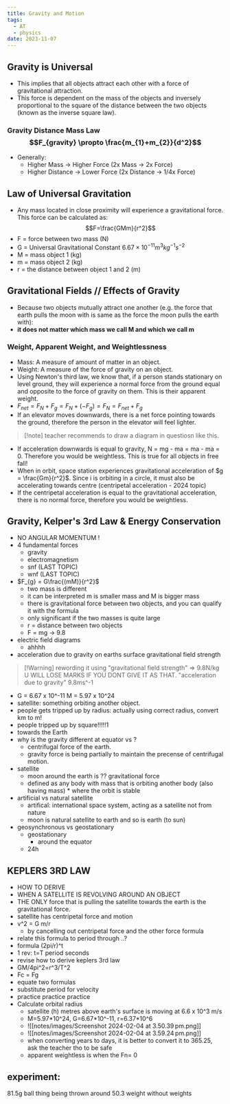 ```yaml
---
title: Gravity and Motion
tags:
  - AT
  - physics
date: 2023-11-07
---
```

## Gravity is Universal
- This implies that all objects attract each other with a force of gravitational attraction.
- This force is dependent on the mass of the objects and inversely proportional to the square of the distance between the two objects (known as the inverse square law).
### Gravity Distance Mass Law $$F_{gravity} \propto \frac{m_{1}+m_{2}}{d^2}$$
- Generally:
	- Higher Mass -> Higher Force (2x Mass -> 2x Force)
	- Higher Distance -> Lower Force (2x Distance -> 1/4x Force)
## Law of Universal Gravitation
- Any mass located in close proximity will experience a gravitational force. This force can be calculated as: $$F=\frac{GMm}{r^2}$$
- F = force between two mass (N)
- G = Universal Gravitational Constant $6.67 \times 10^{-11} m^3kg^{-1}s^{-2}$
- M = mass object 1 (kg)
- m = mass object 2 (kg)
- r = the distance between object 1 and 2 (m)

## Gravitational Fields // Effects of Gravity
- Because two objects mutually attract one another (e.g. the force that earth pulls the moon with is same as the force the moon pulls the earth with):
- **it does not matter which mass we call M and which we call m**
### Weight, Apparent Weight, and Weightlessness
- Mass: A measure of amount of matter in an object.
- Weight: A measure of the force of gravity on an object.
- Using Newton's third law, we know that, if a person stands stationary on level ground, they will experience a normal force from the ground equal and opposite to the force of gravity on them. This is their apparent weight.
- $F_{net}=F_{N}+F_{g}=F_{N}+(-F_{g})=F_{N}=F_{net}+F_{g}$
- If an elevator moves downwards, there is a net force pointing towards the ground, therefore the person in the elevator will feel lighter.
>[!note] teacher recommends to draw a diagram in questiosn like this.
- If acceleration downwards is equal to gravity, N = mg - ma = ma - ma = 0. Therefore you would be weightless. This is true for all objects in free fall!
- When in orbit, space station experiences gravitational acceleration of $g = \frac{Gm}{r^2}$. Since i is orbiting in a circle, it must also be accelerating towards centre (centripetal acceleration - 2024 topic)
- If the centripetal acceleration is equal to the gravitational acceleration, there is no normal force, therefore you would be weightless.

## Gravity, Kelper's 3rd Law & Energy Conservation
- NO ANGULAR MOMENTUM !
- 4 fundamental forces
	- gravity
	- electromagnetism
	- snf (LAST TOPIC)
	- wnf (LAST TOPIC)
- $F_{g} = G\frac{(mM)}{r^2}$
	- two mass is different
	- it can be interpreted m is smaller mass and M is bigger mass
	- there is gravitational force between two objects, and you can qualify it with the formula
	- only significant if the two masses is quite large
	- r = distance between two objects
	- F = mg -> 9.8
- electric field diagrams
	- ahhhh
- acceleration due to gravity on earths surface gravitational field strength
>[!Warning] rewording it using "gravitational field strength" => 9.8N/kg U WILL LOSE MARKS IF YOU DONT GIVE IT AS THAT. "acceleration due to gravity" 9.8ms^-1
- G = 6.67 x 10^-11 M = 5.97 x 10^24
- satellite: something orbiting another object.
- people gets tripped up by radius: actually using correct radius, convert km to m!
- people tripped up by square!!!!!1
- towards the Earth
- why is the gravity different at equator vs ?
	- centrifugal force of the earth.
	- gravity force is being partially to maintain the precense of centrifugal motion.
- satellite
	- moon around the earth is ?? gravitational force
	- defined as any body with mass that is orbiting another body (also having mass) * where the orbit is stable
- artificial vs natural satellite
	- artifical: international space system, acting as a satellite not from nature
	- moon is natural satellite to earth and so is earth (to sun)
- geosynchronous vs geostationary
	- geostationary
		- around the equator
	- 24h
## KEPLERS 3RD LAW
- HOW TO DERIVE
- WHEN A SATELLITE IS REVOLVING AROUND AN OBJECT
- THE ONLY force that is pulling the satellite towards the earth is the gravitational force.
- satellite has centripetal force and motion
- v^2 = G m/r
	- by cancelling out centripetal force and the other force formula
- relate this formula to period through ..?
- formula (2pi/r)^t
- 1 rev: t=T period seconds
- revise how to derive keplers 3rd law
- GM/4pi^2=r^3/T^2
- Fc = Fg
- equate two formulas
- substitute period for velocity
- practice practice practice
- Calculate orbital radius
	- satellite (h) metres above earth's surface is moving at 6.6 x 10^3 m/s
	- M=5.97\*10^24, G=6.67\*10^-11, r=6.37\*10^6
	- ![[notes/images/Screenshot 2024-02-04 at 3.50.39 pm.png]]
	- ![[notes/images/Screenshot 2024-02-04 at 3.59.24 pm.png]]
	- when converting years to days, it is better to convert it to 365.25, ask the teacher tho to be safe
	- apparent weightless is when the Fn= 0

## experiment:
81.5g ball thing being thrown around
50.3 weight without weights
